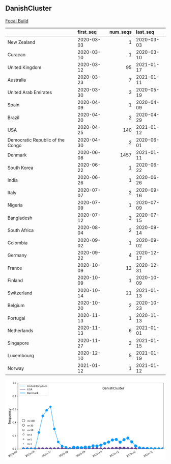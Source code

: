 

## DanishCluster
[Focal Build](https://nextstrain.org/groups/neherlab/ncov/DanishCluster?f_country=Denmark)

|                                  | first_seq   |   num_seqs | last_seq   |
|:---------------------------------|:------------|-----------:|:-----------|
| New Zealand                      | 2020-03-03  |          1 | 2020-03-03 |
| Curacao                          | 2020-03-10  |          1 | 2020-03-10 |
| United Kingdom                   | 2020-03-12  |         95 | 2021-01-17 |
| Australia                        | 2020-03-23  |          7 | 2021-01-11 |
| United Arab Emirates             | 2020-03-30  |          3 | 2020-05-19 |
| Spain                            | 2020-04-09  |          1 | 2020-04-09 |
| Brazil                           | 2020-04-20  |          2 | 2020-04-29 |
| USA                              | 2020-04-25  |        140 | 2021-01-12 |
| Democratic Republic of the Congo | 2020-04-30  |          2 | 2020-06-01 |
| Denmark                          | 2020-06-08  |       1457 | 2021-01-11 |
| South Korea                      | 2020-06-22  |          1 | 2020-06-22 |
| India                            | 2020-06-26  |          1 | 2020-06-26 |
| Italy                            | 2020-07-07  |          2 | 2020-09-16 |
| Nigeria                          | 2020-07-09  |          1 | 2020-07-09 |
| Bangladesh                       | 2020-07-12  |          2 | 2020-07-15 |
| South Africa                     | 2020-08-04  |          2 | 2020-09-14 |
| Colombia                         | 2020-09-02  |          1 | 2020-09-02 |
| Germany                          | 2020-09-22  |          4 | 2020-12-17 |
| France                           | 2020-10-09  |         12 | 2020-12-31 |
| Finland                          | 2020-10-09  |          1 | 2020-10-09 |
| Switzerland                      | 2020-10-14  |         21 | 2021-01-13 |
| Belgium                          | 2020-10-20  |          2 | 2020-10-23 |
| Portugal                         | 2020-11-13  |          1 | 2020-11-13 |
| Netherlands                      | 2020-11-13  |          6 | 2021-01-01 |
| Singapore                        | 2020-11-27  |          2 | 2021-01-15 |
| Luxembourg                       | 2020-12-10  |          5 | 2021-01-19 |
| Norway                           | 2021-01-12  |          1 | 2021-01-12 |

![Overall trends DanishCluster](/overall_trends_figures/overall_trends_DanishCluster.png)